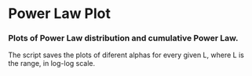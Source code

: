 # Power Law Plot
### Plots of Power Law distribution and cumulative Power Law.
 The script saves the plots of diferent alphas for every given L, where L is the range, in log-log scale.